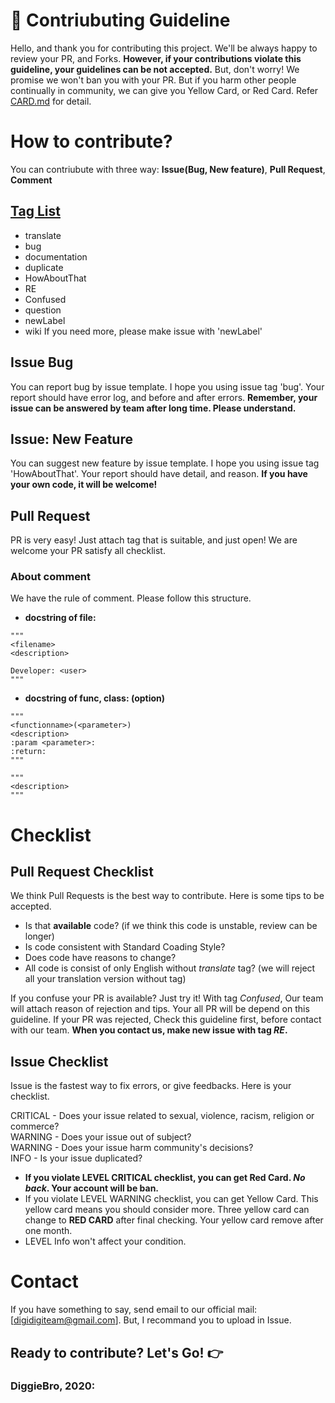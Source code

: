 # 🚀 Contriubuting Guideline

Hello, and thank you for contributing this project.
We'll be always happy to review your PR, and Forks. 
**However, if your contributions violate this guideline, your guidelines can be not accepted.** But, don't worry! We promise we won't ban you with your PR. But if you harm other people continually in community, we can give you Yellow Card, or Red Card. Refer [CARD.md](./CARD.md) for detail.

# How to contribute?
You can contriubute with three way: **Issue(Bug, New feature)**, **Pull Request**, **Comment**

## [Tag List](https://github.com/Diggie-Bro/Frog/labels)
- translate
- bug
- documentation
- duplicate
- HowAboutThat
- RE
- Confused
- question
- newLabel
- wiki
If you need more, please make issue with 'newLabel'
## Issue Bug
You can report bug by issue template. I hope you using issue tag 'bug'. Your report should have error log, and before and after errors.
**Remember, your issue can be answered by team after long time. Please understand.**

## Issue: New Feature
You can suggest new feature by issue template. I hope you using issue tag 'HowAboutThat'. Your report should have detail, and reason.
**If you have your own code, it will be welcome!**

## Pull Request
PR is very easy! Just attach tag that is suitable, and just open! We are welcome your PR satisfy all checklist.

### About comment
We have the rule of comment. Please follow this structure.

- **docstring of file:**  
```
"""
<filename>
<description>

Developer: <user>
"""
```

- **docstring of func, class: (option)**
```
"""
<functionname>(<parameter>)
<description>
:param <parameter>:
:return:
"""
```

```
"""
<description>
"""
```

# Checklist
## Pull Request Checklist
We think Pull Requests is the best way to contribute. Here is some tips to be accepted.

- Is that **available** code? (if we think this code is unstable, review can be longer)
- Is code consistent with Standard Coading Style?
- Does code have reasons to change?
- All code is consist of only English without *translate* tag? (we will reject all your translation version without tag)

If you confuse your PR is available? Just try it! With tag *Confused*, Our team will attach reason of rejection and tips.
Your all PR will be depend on this guideline. If your PR was rejected, Check this guideline first, before contact with our team.
**When you contact us, make new issue with tag *RE*.**

## Issue Checklist
Issue is the fastest way to fix errors, or give feedbacks. Here is your checklist.

CRITICAL - Does your issue related to sexual, violence, racism, religion or commerce?  
WARNING - Does your issue out of subject?  
WARNING - Does your issue harm community's decisions?  
INFO - Is your issue duplicated?  

- **If you violate LEVEL CRITICAL checklist, you can get Red Card. *No back*. Your account will be ban.**
- If you violate LEVEL WARNING checklist, you can get Yellow Card. This yellow card means you should consider more. 
Three yellow card can change to **RED CARD** after final checking. Your yellow card remove after one month.
- LEVEL Info won't affect your condition.

# Contact
If you have something to say, send email to our official mail: [digidigiteam@gmail.com]. But, I recommand you to upload in Issue.

## Ready to contribute? Let's Go! 👉
### DiggieBro, 2020:
